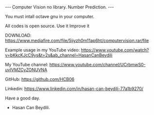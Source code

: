 --- Computer Vision no library. Number Prediction. ---

You must intall octave gnu in your computer.

All codes is open source. Use it Improve it

DOWNLOAD: https://www.mediafire.com/file/5ijyzh0m11ap6ht/computervision.rar/file



Example usage in my YouTube video: https://www.youtube.com/watch?v=bKkcKJcC9ys&t=2s&ab_channel=HasanCanBeydili

My YouTube channel: https://www.youtube.com/channel/UCrbmwS0-uvIVMZCyZONUVNA

GitHub: https://github.com/HCB06

Linkedin: https://www.linkedin.com/in/hasan-can-beydili-77a1b9270/

Have a good day.

- Hasan Can Beydili.
